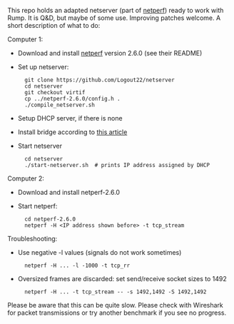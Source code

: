 This repo holds an adapted netserver (part of [netperf](http://www.netperf.org/)) ready to work with Rump.
It is Q&D, but maybe of some use. Improving patches welcome.
A short description of what to do:

Computer 1:
- Download and install [netperf](http://www.netperf.org/) version 2.6.0 (see their README)
- Set up netserver:

        git clone https://github.com/Logout22/netserver
        cd netserver
        git checkout virtif
        cp ../netperf-2.6.0/config.h .
        ./compile_netserver.sh

- Setup DHCP server, if there is none
- Install bridge according to [this article](https://github.com/rumpkernel/wiki/wiki/Howto:-Networking-with-if_virt)
- Start netserver

        cd netserver
        ./start-netserver.sh  # prints IP address assigned by DHCP

Computer 2:
- Download and install netperf-2.6.0
- Start netperf:

        cd netperf-2.6.0
        netperf -H <IP address shown before> -t tcp_stream

Troubleshooting:

- Use negative -l values (signals do not work sometimes)

        netperf -H ... -l -1000 -t tcp_rr

- Oversized frames are discarded: set send/receive socket sizes to 1492

        netperf -H ... -t tcp_stream -- -s 1492,1492 -S 1492,1492

Please be aware that this can be quite slow. Please check with
Wireshark for packet transmissions or try another benchmark
if you see no progress.
